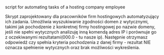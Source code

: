 script for automating tasks of a hosting company employee

Skrypt zaprojektowany dla pracowników firm hostingowych automatyzujący ich zadania. Umożliwia wyszukiwanie zgodności domen z wytycznymi, takimi jak pochodzenie z konkretnej firmy hostingowej po nazwie domeny, jeśli nie spełni wytycznych analizuję inną komendą adres IP i porównuje go z oczekiwanymi rezultatami(000.0 - tu nasze ip). Następnie otrzymasz odpowiedź czy spełnia kryteria pochodzenia z danej firmy - rezultat NIE oznacza spełnienie wytycznych oraz brak możliwości wykreślenia.
